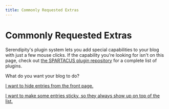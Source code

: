 ```yaml
---
title: Commonly Requested Extras
---
```


# Commonly Requested Extras

Serendipity's plugin system lets you add special capabilities to your blog with just a few mouse clicks.  If the capability you're looking for isn't on this page, check out [the SPARTACUS plugin repository](http://spartacus.s9y.org) for a complete list of plugins.

What do you want your blog to do?

[I want to hide entries from the front page.](???)

[I want to make some entries sticky, so they always show up on top of the list.](sticky-entries.html)